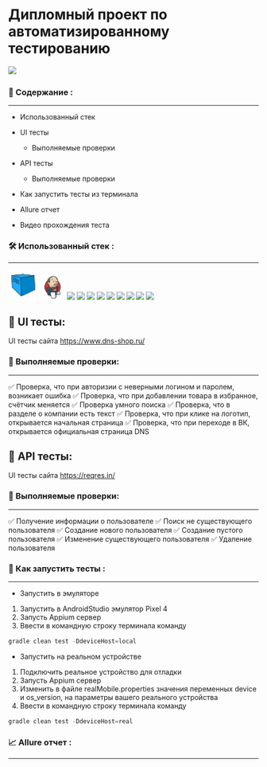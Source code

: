 # Дипломный проект по автоматизированному тестированию

<div>
<img src="https://media.giphy.com/media/ZgTR3UQ9XAWDvqy9jv/giphy.gif" width="400px"/>
</div>

### :green_book: Содержание :
---
- Использованный стек

- UI тесты

  - Выполняемые проверки

- API тесты

  - Выполняемые проверки

- Как запустить тесты из терминала

- Allure отчет

- Видео прохождения теста 


### :hammer_and_wrench: Использованный стек :
---
<div>
<img src="https://github.com/sunnychemist/Homework_VacancyTests/blob/master/img/icons/Selenoid.png?raw=true" width="60px"/>
<img src="https://github.com/sunnychemist/Homework_VacancyTests/blob/master/img/icons/Jenkins.png?raw=true" width="50px"/>
<img src="https://avatars.githubusercontent.com/u/19369327?s=280&v=4" width="50px"/>
<img src="https://www.svgrepo.com/show/303388/java-4-logo.svg" width="50px"/>
<img src="https://upload.wikimedia.org/wikipedia/commons/thumb/f/f4/IntelliJ_IDEA_Edu_Icon.svg/640px-IntelliJ_IDEA_Edu_Icon.svg.png" width="50px"/>
<img src="https://cdn.iconscout.com/icon/free/png-256/gradle-2-1174969.png" width="50px"/>
<img src="https://assets-global.website-files.com/5f10ed4c0ebf7221fb5661a5/5f23a7a9b70a249eed481481_Junit.png" width="50px"/>
<img src="https://upload.wikimedia.org/wikipedia/commons/9/91/Octicons-mark-github.svg" width="50px"/>
<img src="https://molecula.gallerycdn.vsassets.io/extensions/molecula/allure-test-reports/1.1/1474455326332/Microsoft.VisualStudio.Services.Icons.Default" width="50px"/>
<img src="https://raw.githubusercontent.com/lmaslo/Wikipedia-Mobile-Tests/8c161f04ad17515a721a1ad5de1de4b599ba4839/images/logo/Selenide.svg" width="50px"/>
<img src="https://cdn.worldvectorlogo.com/logos/telegram-1.svg" width="50px"/>
</div>

## :bookmark_tabs: UI тесты:
 
UI тесты сайта https://www.dns-shop.ru/
### :bookmark_tabs: Выполняемые проверки:
---
:white_check_mark: Проверка, что при авторизии с неверными логином и паролем, возникает ошибка
:white_check_mark: Проверка, что при добавлении товара в избранное, счётчик меняется
:white_check_mark: Проверка умного поиска
:white_check_mark: Проверка, что в разделе о компании есть текст
:white_check_mark: Проверка, что при клике на логотип, открывается начальная страница
:white_check_mark: Проверка, что при переходе в ВК, открывается официальная страница DNS

## :bookmark_tabs: API тесты:
UI тесты сайта https://reqres.in/
### :bookmark_tabs: Выполняемые проверки:
---
:white_check_mark: Получение информации о пользователе
:white_check_mark: Поиск не существующего пользователя
:white_check_mark: Создание нового пользователя
:white_check_mark: Создание пустого пользователя
:white_check_mark: Изменение существующего пользователя
:white_check_mark: Удаление пользователя

### :rocket: Как запустить тесты :
---
- Запустить в эмуляторе

1) Запустить в AndroidStudio эмулятор Pixel 4
2) Запусть Appium сервер
3) Ввести в командную строку терминала команду
```javascript
gradle clean test -DdeviceHost=local
```

- Запустить на реальном устройстве
1) Подключить реальное устройство для отладки
2) Запусть Appium сервер
3) Изменить в файле realMobile.properties значения переменных device и os_version, на параметры вашего реального устройства
4) Ввести в командную строку терминала команду

```javascript
gradle clean test -DdeviceHost=real
```

### :chart_with_upwards_trend: Allure отчет :
---

